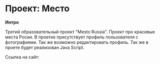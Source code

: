 # Проект: Место

**Интро**

Третий образовательный проект "Mesto Russia". Проект про красивые места Росии. В проетке присутствует профиль пользователя с фотографиями. Так же возможно редактировать профиль. Так же в проете будет реализован Java Script.

Ссылка на сайт:


